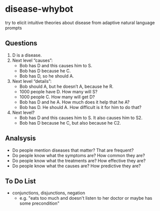 # disease-whybot

try to elicit intuitive theories about disease from adaptive natural language prompts

## Questions

1. D is a disease.
2. Next level “causes”:
    * Bob has D and this causes him to S.
    * Bob has D because he C.
    * Bob has D, so he should A.
3. Next level “details”:
    * Bob should A, but he doesn’t A, because he R.
    * 1000 people have D. How many will S?
    * 1000 people C. How many will get D?
    * Bob has D and he A. How much does it help that he A?
    * Bob has D. He should A. How difficult is it for him to do that?
4. Next level?
    * Bob has D and this causes him to S. It also causes him to S2.
    * Bob has D because he C, but also because he C2.

## Analsysis

* Do people mention diseases that matter? That are frequent?
* Do people know what the symptoms are? How common they are?
* Do people know what the treatments are? How effective they are?
* Do people know what the causes are? How predictive they are?

## To Do List

* conjunctions, disjunctions, negation
    - e.g. "eats too much and doesn't listen to her doctor or maybe has some precondition"